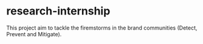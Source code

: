 # research-internship

This project aim to tackle the firemstorms in the brand communities (Detect, Prevent and Mitigate). 

